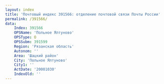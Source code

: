 ```yaml
---
layout: index
title: 'Почтовый индекс 391566: отделение почтовой связи Почты России'
permalink: /391566/
data:
    Index: 391566
    OPSName: 'Польное Ялтуново'
    OPSType: О
    OPSSubm: 391599
    Region: 'Рязанская область'
    Autonom: ''
    Area: 'Шацкий район'
    City: 'Польное Ялтуново'
    City1: ''
    ActDate: '20001030'
    IndexOld: ''
---
```

